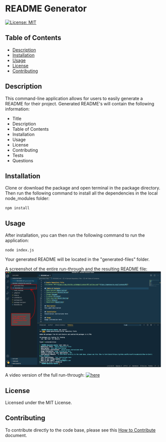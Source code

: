 # README Generator

[![License: MIT](https://img.shields.io/badge/License-MIT-yellow.svg)](https://opensource.org/licenses/MIT)

## Table of Contents

- [Description](#description)
- [Installation](#installation)
- [Usage](#usage)
- [License](#license)
- [Contributing](#contributing)

## Description

This command-line application allows for users to easily generate a README for their project. Generated README's will contain the following information:

- Title
- Description
- Table of Contents
- Installation
- Usage
- License
- Contributing
- Tests
- Questions

## Installation

Clone or download the package and open terminal in the package directory. Then run the following command to install all the dependencies in the local node_modules folder:

```
npm install
```

## Usage

After installation, you can then run the following command to run the application:

```
node index.js
```

Your generated README will be located in the "generated-files" folder.

A screenshot of the entire run-through and the resulting README file:
![Application Screenshot](./assets/app-screenshot.png)

A video version of the full run-through: [![here](./assets/application-run-through.gif)](./assets/application-run-through.gif)

## License

Licensed under the MIT License.

## Contributing

To contribute directly to the code base, please see this [How to Contribute](https://github.com/Microsoft/vscode/wiki/How-to-Contribute) document.

